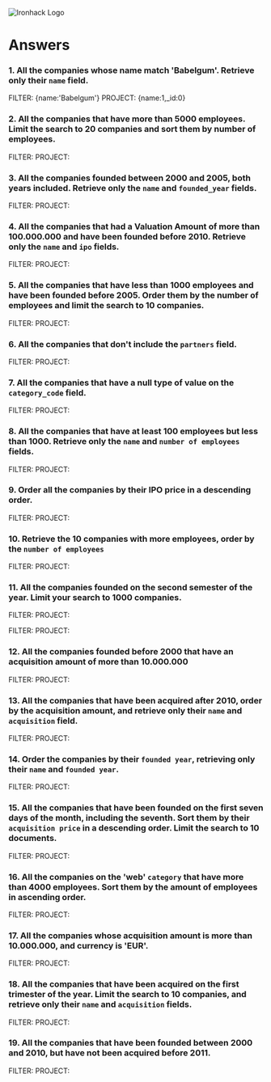 ![Ironhack Logo](https://i.imgur.com/1QgrNNw.png)

# Answers

### 1. All the companies whose name match 'Babelgum'. Retrieve only their `name` field.

<!-- Your Code Goes Here -->
FILTER: {name:'Babelgum'}
PROJECT: {name:1,_id:0}


### 2. All the companies that have more than 5000 employees. Limit the search to 20 companies and sort them by **number of employees**.

<!-- Your Code Goes Here -->
FILTER:
PROJECT:

### 3. All the companies founded between 2000 and 2005, both years included. Retrieve only the `name` and `founded_year` fields.

<!-- Your Code Goes Here -->
FILTER:
PROJECT:

### 4. All the companies that had a Valuation Amount of more than 100.000.000 and have been founded before 2010. Retrieve only the `name` and `ipo` fields.

<!-- Your Code Goes Here -->
FILTER:
PROJECT:

### 5. All the companies that have less than 1000 employees and have been founded before 2005. Order them by the number of employees and limit the search to 10 companies.

<!-- Your Code Goes Here -->
FILTER:
PROJECT:

### 6. All the companies that don't include the `partners` field.

<!-- Your Code Goes Here -->
FILTER:
PROJECT:

### 7. All the companies that have a null type of value on the `category_code` field.

<!-- Your Code Goes Here -->
FILTER:
PROJECT:

### 8. All the companies that have at least 100 employees but less than 1000. Retrieve only the `name` and `number of employees` fields.

<!-- Your Code Goes Here -->
FILTER:
PROJECT:

### 9. Order all the companies by their IPO price in a descending order.

<!-- Your Code Goes Here -->
FILTER:
PROJECT:

### 10. Retrieve the 10 companies with more employees, order by the `number of employees`

<!-- Your Code Goes Here -->
FILTER:
PROJECT:

### 11. All the companies founded on the second semester of the year. Limit your search to 1000 companies.

<!-- Your Code Goes Here -->
FILTER:
PROJECT:

<!-- ### 12. All the companies that have been 'deadpooled' after the third year. -->

<!-- Your Code Goes Here -->
FILTER:
PROJECT:

### 12. All the companies founded before 2000 that have an acquisition amount of more than 10.000.000

<!-- Your Code Goes Here -->
FILTER:
PROJECT:

### 13. All the companies that have been acquired after 2010, order by the acquisition amount, and retrieve only their `name` and `acquisition` field.

<!-- Your Code Goes Here -->
FILTER:
PROJECT:

### 14. Order the companies by their `founded year`, retrieving only their `name` and `founded year`.

<!-- Your Code Goes Here -->
FILTER:
PROJECT:

### 15. All the companies that have been founded on the first seven days of the month, including the seventh. Sort them by their `acquisition price` in a descending order. Limit the search to 10 documents.

<!-- Your Code Goes Here -->
FILTER:
PROJECT:

### 16. All the companies on the 'web' `category` that have more than 4000 employees. Sort them by the amount of employees in ascending order.

<!-- Your Code Goes Here -->
FILTER:
PROJECT:

### 17. All the companies whose acquisition amount is more than 10.000.000, and currency is 'EUR'.

<!-- Your Code Goes Here -->
FILTER:
PROJECT:

### 18. All the companies that have been acquired on the first trimester of the year. Limit the search to 10 companies, and retrieve only their `name` and `acquisition` fields.

<!-- Your Code Goes Here -->
FILTER:
PROJECT:

### 19. All the companies that have been founded between 2000 and 2010, but have not been acquired before 2011.

<!-- Your Code Goes Here -->
FILTER:
PROJECT:
